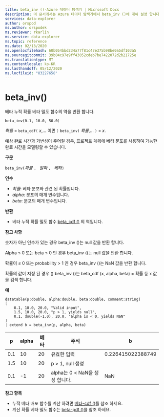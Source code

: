 ```yaml
---
title: beta_inv ()-Azure 데이터 탐색기 | Microsoft Docs
description: 이 문서에서는 Azure 데이터 탐색기에서 beta_inv ()에 대해 설명 합니다.
services: data-explorer
author: orspod
ms.author: orspodek
ms.reviewer: rkarlin
ms.service: data-explorer
ms.topic: reference
ms.date: 02/13/2020
ms.openlocfilehash: 60b054bbd234a77f81c47e375b98be0a5df103a5
ms.sourcegitcommit: 39b04c97e9ff43052cdeb7be7422072d2b21725e
ms.translationtype: MT
ms.contentlocale: ko-KR
ms.lasthandoff: 05/12/2020
ms.locfileid: "83227658"
---
```

# <a name="beta_inv"></a>beta_inv()

베타 누적 확률 베타 밀도 함수의 역을 반환 합니다.

```kusto
beta_inv(0.1, 10.0, 50.0)
```

*확률*  =  `beta_cdf(` *x*,... 이면 `)` `beta_inv(` *확률*,... `)`  =  *x*. 

예상 완료 시간과 가변성이 주어질 경우, 프로젝트 계획에 베타 분포를 사용하여 가능한 완료 시간을 모델링할 수 있습니다.

**구문**

`beta_inv(`*확률* `, ` *알파* `, ` *베타*`)`

**인수**

* *확률*: 베타 분포와 관련 된 확률입니다.
* *alpha*: 분포의 매개 변수입니다.
* *beta*: 분포의 매개 변수입니다.

**반환**

* 베타 누적 확률 밀도 함수 [beta_cdf ()](./beta-cdffunction.md) 의 역입니다.

**참고 사항**

숫자가 아닌 인수가 있는 경우 beta_inv ()는 null 값을 반환 합니다.

Alpha ≤ 0 또는 beta ≤ 0 인 경우 beta_inv ()는 null 값을 반환 합니다.

확률이 ≤ 0 또는 probability > 1 인 경우 beta_inv ()는 NaN 값을 반환 합니다.

확률의 값이 지정 된 경우 () beta_inv ()는 beta_cdf (x, alpha, beta) = 확률 등 x 값을 검색 합니다.

**예**

<!-- csl: https://help.kusto.windows.net/Samples -->
```kusto
datatable(p:double, alpha:double, beta:double, comment:string)
[
    0.1, 10.0, 20.0, "Valid input",
    1.5, 10.0, 20.0, "p > 1, yields null",
    0.1, double(-1.0), 20.0, "alpha is < 0, yields NaN"
]
| extend b = beta_inv(p, alpha, beta)
```

|p|alpha|베타|주석|b|
|---|---|---|---|---|
|0.1|10|20|유효한 입력|0.226415022388749|
|1.5|10|20|p > 1, null 생성||
|0.1|-1|20|alpha는 0 < NaN을 생성 합니다.|NaN|

**참고 항목**

* 누적 베타 배포 함수를 계산 하려면 [베타-cdf ()](./beta-cdffunction.md)를 참조 하세요.
* 계산 확률 베타 밀도 함수는 [beta-pdf ()](./beta-pdffunction.md)를 참조 하세요.
